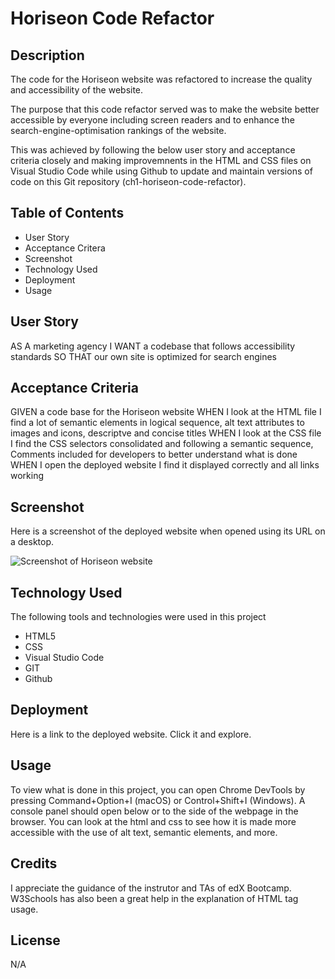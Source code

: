 # Horiseon Code Refactor

## Description

The code for the Horiseon website was refactored to increase the quality and accessibility of the website. 

The purpose that this code refactor served was to make the website better accessible by everyone including screen readers and to  enhance the search-engine-optimisation rankings of the website. 

This was achieved by following the below user story and acceptance criteria closely and making improvemnents in the HTML and CSS files on Visual Studio Code while using Github to update and maintain versions of code on this Git repository (ch1-horiseon-code-refactor). 

## Table of Contents

- User Story
- Acceptance Critera
- Screenshot
- Technology Used
- Deployment
- Usage

## User Story

AS A marketing agency
I WANT a codebase that follows accessibility standards
SO THAT our own site is optimized for search engines

## Acceptance Criteria

GIVEN a code base for the Horiseon website
WHEN I look at the HTML file
I find a lot of semantic elements in logical sequence,
alt text attributes to images and icons,
descriptve and concise titles
WHEN I look at the CSS file
I find the CSS selectors consolidated and following a semantic sequence,
Comments included for developers to better understand what is done
WHEN I open the deployed website
I find it displayed correctly
and all links working

## Screenshot

Here is a screenshot of the deployed website when opened using its URL on a desktop.

![Screenshot of Horiseon website](assets/images/screenshot.png)

## Technology Used

The following tools and technologies were used in this project

- HTML5
- CSS
- Visual Studio Code
- GIT
- Github
  
## Deployment

Here is a link to the deployed website. Click it and explore.

## Usage

To view what is done in this project, you can open Chrome DevTools by pressing Command+Option+I (macOS) or Control+Shift+I (Windows). A console panel should open below or to the side of the webpage in the browser. You can look at the html and css to see how it is made more accessible with the use of alt text, semantic elements, and more. 

## Credits

I appreciate the guidance of the instrutor and TAs of edX Bootcamp. W3Schools has also been a great help in the explanation of HTML tag usage. 

## License

N/A
